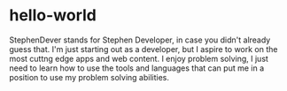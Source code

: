 # hello-world

StephenDever stands for Stephen Developer, in case you didn't already guess that. I'm just starting out as a developer, but I aspire to work on the most cuttng edge apps and web content. I enjoy problem solving, I just need to learn how to use the tools and languages that can put me in a position to use my problem solving abilities.
